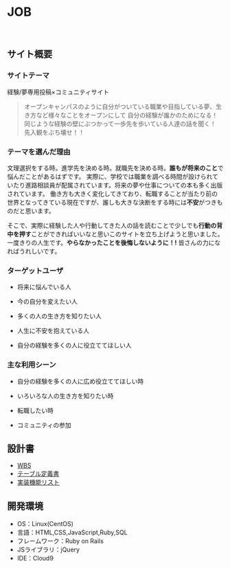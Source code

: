 # JOB
​
## サイト概要
### サイトテーマ

経験/夢専用投稿×コミュニティサイト
> オープンキャンパスのように自分がついている職業や目指している夢、生き方など様々なことをオープンにして
自分の経験が誰かのためになる！同じような経験の壁にぶつかって一歩先を歩いている人達の話を聞く！
先入観をぶち壊せ！！


### テーマを選んだ理由
 文理選択をする時。進学先を決める時。就職先を決める時。**誰もが将来のこと**で悩んだことがあるはずです。
実際に、学校では職業を調べる時間が設けられていたり進路相談員が配属されています。将来の夢や仕事についての本も多く出版されています。
働き方も大きく変化してきており、転職することが当たり前の世界となってきている現在ですが、誰しも大きな決断をする時には**不安**がつきものだと思います。

 そこで、実際に経験した人や行動してきた人の話を読むことで少しでも**行動の背中を押す**ことができればいいなと思いこのサイトを立ち上げようと思いました。
一度きりの人生です。**やらなかったことを後悔しないように！!**
皆さんの力になればうれしいです。




### ターゲットユーザ

* 将来に悩んでいる人

* 今の自分を変えたい人

* 多くの人の生き方を知りたい人

* 人生に不安を抱えている人

* 自分の経験を多くの人に役立ててほしい人

### 主な利用シーン

* 自分の経験を多くの人に広め役立ててほしい時

* いろいろな人の生き方を知りたい時

* 転職したい時

* コミュニティの参加

## 設計書

* [WBS](https://docs.google.com/spreadsheets/d/15nzRLmWkG8VysANdfVraQMTsd6kw24l8QAUAK3GIVeE/edit#gid=1773513600)
* [テーブル定義書](https://docs.google.com/spreadsheets/d/1fEh5slakMX4_a1kjM6ls0fJjrgfxMm_NRBxqCAfN95Q/edit#gid=1373217982)
* [実装機能リスト](https://docs.google.com/spreadsheets/d/15-oqb_wyngIrPEEWMA8PZq52eEyTNW3cr9WTTgGuELo/edit#gid=375590402)


## 開発環境
- OS：Linux(CentOS)
- 言語：HTML,CSS,JavaScript,Ruby,SQL
- フレームワーク：Ruby on Rails
- JSライブラリ：jQuery
- IDE：Cloud9
​
